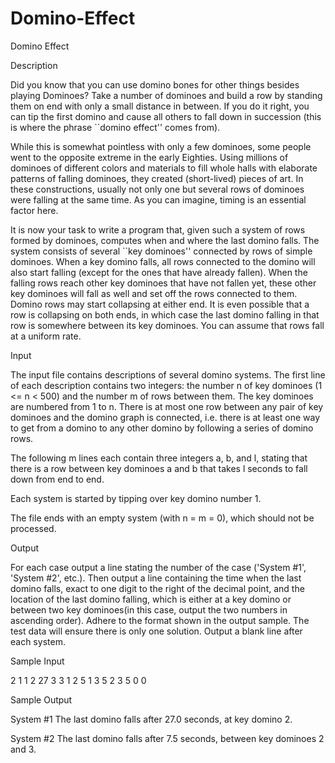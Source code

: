 # Domino-Effect

Domino Effect

Description

Did you know that you can use domino bones for other things besides playing Dominoes? Take a number of dominoes and build a row by standing them on end with only a small distance in between. If you do it right, you can tip the first domino and cause all others to fall down in succession (this is where the phrase ``domino effect'' comes from).

While this is somewhat pointless with only a few dominoes, some people went to the opposite extreme in the early Eighties. Using millions of dominoes of different colors and materials to fill whole halls with elaborate patterns of falling dominoes, they created (short-lived) pieces of art. In these constructions, usually not only one but several rows of dominoes were falling at the same time. As you can imagine, timing is an essential factor here.

It is now your task to write a program that, given such a system of rows formed by dominoes, computes when and where the last domino falls. The system consists of several ``key dominoes'' connected by rows of simple dominoes. When a key domino falls, all rows connected to the domino will also start falling (except for the ones that have already fallen). When the falling rows reach other key dominoes that have not fallen yet, these other key dominoes will fall as well and set off the rows connected to them. Domino rows may start collapsing at either end. It is even possible that a row is collapsing on both ends, in which case the last domino falling in that row is somewhere between its key dominoes. You can assume that rows fall at a uniform rate.

Input

The input file contains descriptions of several domino systems. The first line of each description contains two integers: the number n of key dominoes (1 <= n < 500) and the number m of rows between them. The key dominoes are numbered from 1 to n. There is at most one row between any pair of key dominoes and the domino graph is connected, i.e. there is at least one way to get from a domino to any other domino by following a series of domino rows.

The following m lines each contain three integers a, b, and l, stating that there is a row between key dominoes a and b that takes l seconds to fall down from end to end.

Each system is started by tipping over key domino number 1.

The file ends with an empty system (with n = m = 0), which should not be processed.

Output

For each case output a line stating the number of the case ('System #1', 'System #2', etc.). Then output a line containing the time when the last domino falls, exact to one digit to the right of the decimal point, and the location of the last domino falling, which is either at a key domino or between two key dominoes(in this case, output the two numbers in ascending order). Adhere to the format shown in the output sample. The test data will ensure there is only one solution. Output a blank line after each system.

Sample Input

2 1
1 2 27
3 3
1 2 5
1 3 5
2 3 5
0 0

Sample Output

System #1
The last domino falls after 27.0 seconds, at key domino 2.

System #2
The last domino falls after 7.5 seconds, between key dominoes 2 and 3.
